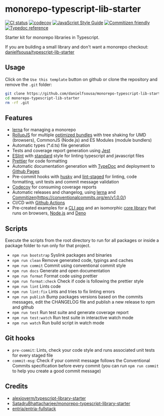 # monorepo-typescript-lib-starter

[![CI status](https://github.com/danielfsousa/monorepo-typescript-lib-starter/workflows/ci/badge.svg)](https://github.com/danielfsousa/dotenv-azure/actions?query=workflow%ci)
[![codecov](https://codecov.io/gh/danielfsousa/monorepo-typescript-lib-starter/branch/main/graph/badge.svg)](https://codecov.io/gh/danielfsousa/monorepo-typescript-lib-starter)
[![JavaScript Style Guide](https://img.shields.io/badge/code_style-standard-brightgreen.svg)](https://standardjs.com)
[![Commitizen friendly](https://img.shields.io/badge/commitizen-friendly-brightgreen.svg)](http://commitizen.github.io/cz-cli/)
[![Typedoc reference](https://img.shields.io/badge/typedoc-reference-informational)](https://danielfsousa.github.io/monorepo-typescript-lib-starter/)

Starter kit for monorepo libraries in Typescript.

If you are building a small library and don't want a monorepo checkout: [danielfsousa/typescript-lib-starter](https://github.com/danielfsousa/typescript-lib-starter)

## Usage

Click on the `Use this template` button on github or clone the repository and remove the `.git` folder:

```bash
git clone https://github.com/danielfsousa/monorepo-typescript-lib-starter --depth 1
cd monorepo-typescript-lib-starter
rm -rf .git
```

## Features

- [lerna](https://github.com/lerna/lerna) for managing a monorepo
- [RollupJS](https://github.com/rollup/rollup) for multiple [optimized bundles](https://2ality.com/2017/04/setting-up-multi-platform-packages.html) with tree shaking for UMD (browsers), CommonJS (Node.js) and ES Modules (module bundlers)
- Automatic types (\*.d.ts) file generation
- Tests and coverage report generation using [Jest](https://github.com/facebook/jest)
- [ESlint](https://github.com/eslint/eslint) with [standard](https://github.com/standard/eslint-config-standard-with-typescript) style for linting typescript and javascript files
- [Prettier](https://github.com/prettier/prettier) for code formatting
- Automatic documentation generation with [TypeDoc](https://github.com/TypeStrong/typedoc) and deployment to [Github Pages](https://pages.github.com/)
- Pre-commit hooks with [husky](https://github.com/typicode/husky) and [lint-staged](https://github.com/okonet/lint-staged) for linting, code formatting, unit tests and commit message validation
- [Codecov](https://codecov.io/) for consuming coverage reports
- Automatic releases and changelog, using [lerna](https://github.com/lerna/lerna) and [Commitizen](https://github.com/commitizen/cz-cli)(https://conventionalcommits.org/en/v1.0.0/)
- CI/CD with [Github Actions](https://docs.github.com/en/free-pro-team@latest/actions)
- Pre-created examples for a [CLI app](./packages/cli/README.md) and an isomorphic [core library](./packages/core/README.md) that runs on browsers, [Node.js](https://nodejs.org/en/) and [Deno](https://deno.land/)

## Scripts

Execute the scripts from the root directory to run for all packages or inside a package folder to run only for that project.

- `npm run bootstrap` Syslink packages and binaries
- `npm run clean` Remove generated code, typings and caches
- `npm run commit` Commit using conventional commit style
- `npm run docs` Generate and open documentation
- `npm run format` Format code using prettier
- `npm run format:check` Check if code is following the prettier style
- `npm run lint` Lints code
- `npm run lint:fix` Lints and tries to fix linting errors
- `npm run publish` Bump packages versions based on the commits messages, edit the CHANGELOG file and publish a new release to npm and github
- `npm run test` Run test suite and generate coverage report
- `npm run test:watch` Run test suite in interactive watch mode
- `npm run watch` Run build script in watch mode

## Git hooks

- `pre-commit`: Lints, check your code style and runs associated unit tests for every staged file
- `commit-msg`: Check if your commit message follows the Conventional Commits specification before every commit (you can run `npm run commit` to help you create a good commit message)

## Credits

- [alexjoverm/typescript-library-starter](https://github.com/alexjoverm/typescript-library-starter)
- [SatadruBhattacharjee/monorepo-typescript-library-starter](https://github.com/SatadruBhattacharjee/monorepo-typescript-library-starter/)
- [entria/entria-fullstack](https://github.com/entria/entria-fullstack)
